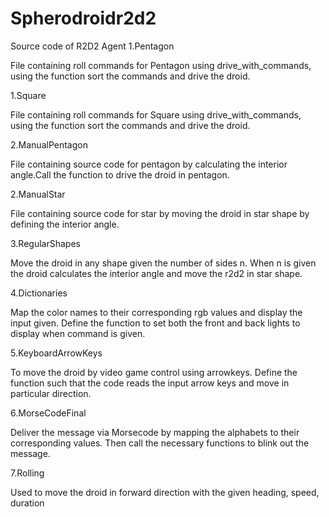 # Spherodroidr2d2
Source code of R2D2 Agent
1.Pentagon

File containing roll commands for Pentagon using drive_with_commands, using the function sort the commands and drive the droid. 

1.Square

File containing roll commands for Square using drive_with_commands,  using the function sort the commands and drive the droid. 

2.ManualPentagon

File containing source code for pentagon by calculating the interior angle.Call the function to drive the droid in pentagon. 

2.ManualStar

File containing source code for star by moving the droid in star shape by defining the interior angle.

3.RegularShapes

Move the droid in any shape given the number of sides n. When n is given the droid calculates the interior angle and move the r2d2 in star shape.

4.Dictionaries

Map the color names to their corresponding rgb values and display the input given. Define the function to set both the front and back lights to display when command is given.

5.KeyboardArrowKeys

To move the droid by video game control using arrowkeys. Define the function such that the code reads the input arrow keys and move in particular direction.

6.MorseCodeFinal

Deliver the message via Morsecode by mapping the alphabets to their corresponding values. Then call the necessary functions to blink out the message.

7.Rolling

Used to move the droid in forward direction with the given heading, speed, duration

